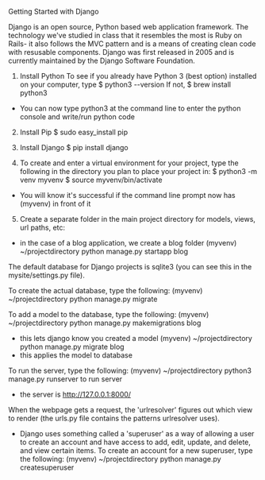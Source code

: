 Getting Started with Django

Django is an open source, Python based web application framework. The technology we've studied in class that it resembles the most is Ruby on Rails- it also follows the MVC pattern and is a means of creating clean code with resusable components.  Django was first released in 2005 and is currently maintained by the Django Software Foundation.

1. Install Python
To see if you already have Python 3 (best option) installed on your computer, type
$ python3 --version
If not,
$ brew install python3

* You can now type python3 at the command line to enter the python console and write/run python code

2. Install Pip
$ sudo easy_install pip

3. Install Django
$ pip install django

4. To create and enter a virtual environment for your project, type the following in the directory you plan to place your project in:
$ python3 -m venv myvenv
$ source myvenv/bin/activate
* You will know it's successful if the command line prompt now has (myvenv) in front of it

5. Create a separate folder in the main project directory for models, views, url paths, etc:
* in the case of a blog application, we create a blog folder
(myvenv) ~/projectdirectory python manage.py startapp blog

The default database for Django projects is sqlite3 (you can see this in the mysite/settings.py file).

To create the actual database, type the following:
(myvenv) ~/projectdirectory python manage.py migrate

To add a model to the database, type the following:
(myvenv) ~/projectdirectory  python manage.py makemigrations blog
* this lets django know you created a model
(myvenv) ~/projectdirectory  python manage.py migrate blog
* this applies the model to database

To run the server, type the following:
(myvenv) ~/projectdirectory python3 manage.py runserver to run server
* the server is http://127.0.0.1:8000/

When the webpage gets a request, the 'urlresolver' figures out which view to render (the urls.py file contains the patterns urlresolver uses).

* Django uses something called a 'superuser' as a way of allowing a user to create an account and have access to add, edit, update, and delete, and view certain items.  To create an account for a new superuser, type the following:
(myvenv) ~/projectdirectory python manage.py createsuperuser
